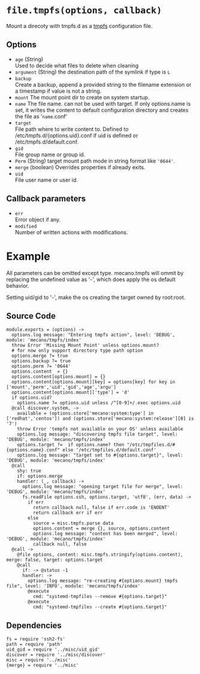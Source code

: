 
# `file.tmpfs(options, callback)`

Mount a direcoty with tmpfs.d as a [tmpfs](https://www.freedesktop.org/software/systemd/man/tmpfiles.d.html) configuration file.

## Options

*  `age` (String)   
    Used to decide what files to delete when cleaning   
*  `argument` (String)
    the destination path of the symlink if type is `L`
*   `backup`   
    Create a backup, append a provided string to the filename extension or a
    timestamp if value is not a string.   
*   `mount`
    The mount point dir to create on system startup.   
*   `name`
    The file name. can not be used with target. If only options.name is set, it
    writes the content to default configuration directory and creates the file 
    as '`name`.conf'   
*   `target`   
    File path where to write content to. Defined to /etc/tmpfs.d/{options.uid}.conf
    if uid is defined or /etc/tmpfs.d/default.conf.   
*   `gid`   
    File group name or group id.   
*   `Perm`   (String)
    target mount path mode in string format like `'0644'`.   
*   `merge` (boolean)
     Overrides properties if already exits.
*   `uid`   
    File user name or user id.   

## Callback parameters

*   `err`   
    Error object if any.   
*   `modified`   
    Number of written actions with modifications.   

# Example
All parameters can be omitted except type. mecano.tmpfs will ommit by replacing 
the undefined value as '-', which does apply the os default behavior.

Setting uid/gid to '-', make the os creating the target owned by root:root. 
    
## Source Code

    module.exports = (options) ->
      options.log message: "Entering tmpfs action", level: 'DEBUG', module: 'mecano/tmpfs/index'
      throw Error 'Missing Mount Point' unless options.mount?
      # for now only support directory type path option
      options.merge ?= true
      options.backup ?= true
      options.perm ?= '0644'
      options.content  = {}
      options.content[options.mount] = {}
      options.content[options.mount][key] = options[key] for key in ['mount','perm','uid','gid','age','argu']
      options.content[options.mount]['type'] = 'd'
      if options.uid?
        options.name ?= options.uid unless /^[0-9]+/.exec options.uid
      @call discover.system, ->
        available = (options.store['mecano:system:type'] in ['redhat','centos']) and (options.store['mecano:system:release'][0] is '7')
        throw Error 'tempfs not available on your OS' unless available
        options.log message: "discovering tmpfs file target", level: 'DEBUG', module: 'mecano/tmpfs/index'
        options.target ?=  if options.name? then "/etc/tmpfiles.d/#{options.name}.conf" else '/etc/tmpfiles.d/default.conf'
        options.log message: "target set to #{options.target}", level: 'DEBUG', module: 'mecano/tmpfs/index'
      @call
        shy: true
        if: options.merge
        handler: (_, callback) ->
          options.log message: "opening target file for merge", level: 'DEBUG', module: 'mecano/tmpfs/index'
          fs.readFile options.ssh, options.target, 'utf8', (err, data) ->
            if err
              return callback null, false if err.code is 'ENOENT'
              return callback err if err
            else
              source = misc.tmpfs.parse data
              options.content = merge {}, source, options.content
              options.log message: "content has been merged", level: 'DEBUG', module: 'mecano/tmpfs/index'
              callback null, false
      @call ->
        @file options, content: misc.tmpfs.stringify(options.content), merge: false, target: options.target
        @call
          if: -> @status -1
          handler: ->
            options.log message: "re-creating #{options.mount} tmpfs file", level: 'INFO', module: 'mecano/tmpfs/index'
            @execute
              cmd: "systemd-tmpfiles --remove #{options.target}"
            @execute
              cmd: "systemd-tmpfiles --create #{options.target}"

## Dependencies

    fs = require 'ssh2-fs'
    path = require 'path'
    uid_gid = require '../misc/uid_gid'
    discover = require '../misc/discover'
    misc = require '../misc'
    {merge} = require '../misc'

[conf-tmpfs]: https://www.freedesktop.org/software/systemd/man/tmpfiles.d.html
